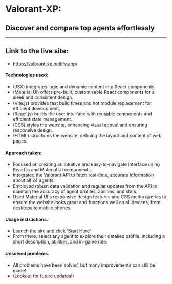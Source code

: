 # Valorant-XP: 
## Discover and compare top agents effortlessly
---

## Link to the live site:
- https://valorant-xp.netlify.app/

#### Technologies used: 
- (JSX) integrates logic and dynamic content into React components.
- (Material UI) offers pre-built, customizable React components for a sleek and consistent design.
- (Vite.js) provides fast build times and hot module replacement for efficient development.
- (React.js) builds the user interface with reusable components and efficient state management.
- (CSS) styles the website, enhancing visual appeal and ensuring responsive design.
- (HTML) structures the website, defining the layout and content of web pages.

#### Approach taken:

- Focused on creating an intuitive and easy-to-navigate interface using React.js and Material UI components.
- Integrated the Valorant API to fetch real-time, accurate information about all 24 agents.
- Employed robust data validation and regular updates from the API to maintain the accuracy of agent profiles, abilities, and stats.
- Used Material UI's responsive design features and CSS media queries to ensure the website looks great and functions well on all devices, from desktops to mobile phones.

#### Usage instructions.
- Launch the site and click 'Start Here' 
- From there, select any agent to explore their detailed profile, including a short description, abilities, and in-game role.

#### Unsolved problems.
- All problems have been solved, but many improvements can still be made!
- (Lookout for future updates!)

